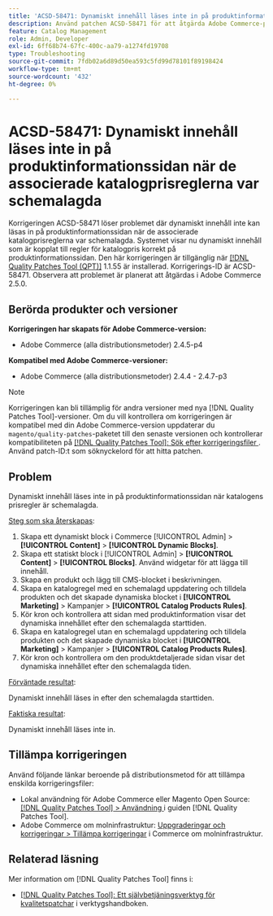```yaml
---
title: 'ACSD-58471: Dynamiskt innehåll läses inte in på produktinformationssidan när de associerade katalogprisreglerna var schemalagda'
description: Använd patchen ACSD-58471 för att åtgärda Adobe Commerce-problemet där dynamiskt innehåll inte kan läsas in på produktinformationssidan när de tillhörande katalogprisreglerna var schemalagda.
feature: Catalog Management
role: Admin, Developer
exl-id: 6ff68b74-67fc-400c-aa79-a1274fd19708
type: Troubleshooting
source-git-commit: 7fdb02a6d89d50ea593c5fd99d78101f89198424
workflow-type: tm+mt
source-wordcount: '432'
ht-degree: 0%

---
```


# ACSD-58471: Dynamiskt innehåll läses inte in på produktinformationssidan när de associerade katalogprisreglerna var schemalagda

Korrigeringen ACSD-58471 löser problemet där dynamiskt innehåll inte kan läsas in på produktinformationssidan när de associerade katalogprisreglerna var schemalagda. Systemet visar nu dynamiskt innehåll som är kopplat till regler för katalogpris korrekt på produktinformationssidan. Den här korrigeringen är tillgänglig när [[!DNL Quality Patches Tool (QPT)]](/help/tools/quality-patches-tool/quality-patches-tool-to-self-serve-quality-patches.md) 1.1.55 är installerad. Korrigerings-ID är ACSD-58471. Observera att problemet är planerat att åtgärdas i Adobe Commerce 2.5.0.

## Berörda produkter och versioner

**Korrigeringen har skapats för Adobe Commerce-version:**
* Adobe Commerce (alla distributionsmetoder) 2.4.5-p4

**Kompatibel med Adobe Commerce-versioner:**
* Adobe Commerce (alla distributionsmetoder) 2.4.4 - 2.4.7-p3

>[!NOTE]
>
>Korrigeringen kan bli tillämplig för andra versioner med nya [!DNL Quality Patches Tool]-versioner. Om du vill kontrollera om korrigeringen är kompatibel med din Adobe Commerce-version uppdaterar du `magento/quality-patches`-paketet till den senaste versionen och kontrollerar kompatibiliteten på [[!DNL Quality Patches Tool]: Sök efter korrigeringsfiler ](https://experienceleague.adobe.com/tools/commerce-quality-patches/index.html). Använd patch-ID:t som söknyckelord för att hitta patchen.

## Problem

Dynamiskt innehåll läses inte in på produktinformationssidan när katalogens prisregler är schemalagda.

<u>Steg som ska återskapas</u>:

1. Skapa ett dynamiskt block i Commerce [!UICONTROL Admin] > **[!UICONTROL Content]** > **[!UICONTROL Dynamic Blocks]**.
1. Skapa ett statiskt block i [!UICONTROL Admin] > **[!UICONTROL Content]** > **[!UICONTROL Blocks]**. Använd widgetar för att lägga till innehåll.
1. Skapa en produkt och lägg till CMS-blocket i beskrivningen.
1. Skapa en katalogregel med en schemalagd uppdatering och tilldela produkten och det skapade dynamiska blocket i **[!UICONTROL Marketing]** > Kampanjer > **[!UICONTROL Catalog Products Rules]**.
1. Kör kron och kontrollera att sidan med produktinformation visar det dynamiska innehållet efter den schemalagda starttiden.
1. Skapa en katalogregel utan en schemalagd uppdatering och tilldela produkten och det skapade dynamiska blocket i **[!UICONTROL Marketing]** > Kampanjer > **[!UICONTROL Catalog Products Rules]**.
1. Kör kron och kontrollera om den produktdetaljerade sidan visar det dynamiska innehållet efter den schemalagda tiden.


<u>Förväntade resultat</u>:

Dynamiskt innehåll läses in efter den schemalagda starttiden.

<u>Faktiska resultat</u>:

Dynamiskt innehåll läses inte in.

## Tillämpa korrigeringen

Använd följande länkar beroende på distributionsmetod för att tillämpa enskilda korrigeringsfiler:

* Lokal användning för Adobe Commerce eller Magento Open Source: [[!DNL Quality Patches Tool] > Användning ](/help/tools/quality-patches-tool/usage.md) i guiden [!DNL Quality Patches Tool].
* Adobe Commerce om molninfrastruktur: [Uppgraderingar och korrigeringar > Tillämpa korrigeringar](https://experienceleague.adobe.com/docs/commerce-cloud-service/user-guide/develop/upgrade/apply-patches.html) i Commerce om molninfrastruktur.


## Relaterad läsning

Mer information om [!DNL Quality Patches Tool] finns i:

* [[!DNL Quality Patches Tool]: Ett självbetjäningsverktyg för kvalitetspatchar](/help/tools/quality-patches-tool/quality-patches-tool-to-self-serve-quality-patches.md) i verktygshandboken.
